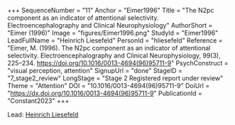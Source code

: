 +++
SequenceNumber = "11"
Anchor = "Eimer1996"
Title = "The N2pc component as an indicator of attentional selectivity. Electroencephalography and Clinical Neurophysiology"
AuthorShort = "Eimer (1996)"
Image = "figures/Eimer1996.png"
StudyId = "Eimer1996"
LeadFullName = "Heinrich Liesefeld"
PersonId = "hliesefeld"
Reference = "Eimer, M. (1996). The N2pc component as an indicator of attentional selectivity. Electroencephalography and Clinical Neurophysiology, 99(3), 225–234. https://doi.org/10.1016/0013-4694(96)95711-9"
PsychConstruct = "visual perception, attention"
SignupUrl = "done"
StageID = "7_stage2_review"
LongStage = "Stage 2 Registered report under review"
Theme = "Attention"
DOI = "10.1016/0013-4694(96)95711-9"
DoiUrl = "https://dx.doi.org/10.1016/0013-4694(96)95711-9"
PublicationId = "Constant2023"
+++

Lead: [Heinrich Liesefeld](/people/#hliesefeld)